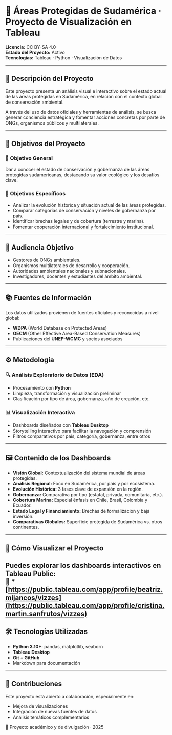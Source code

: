 # 🌱 Áreas Protegidas de Sudamérica · Proyecto de Visualización en Tableau

**Licencia:** CC BY-SA 4.0  
**Estado del Proyecto:** Activo  
**Tecnologías:** Tableau · Python · Visualización de Datos

---

## 📌 Descripción del Proyecto

Este proyecto presenta un análisis visual e interactivo sobre el estado actual de las áreas protegidas en Sudamérica, en relación con el contexto global de conservación ambiental.

A través del uso de datos oficiales y herramientas de análisis, se busca generar conciencia estratégica y fomentar acciones concretas por parte de ONGs, organismos públicos y multilaterales.

---

## 🧠 Objetivos del Proyecto

### 🎯 Objetivo General
Dar a conocer el estado de conservación y gobernanza de las áreas protegidas sudamericanas, destacando su valor ecológico y los desafíos clave.

### 📍 Objetivos Específicos
- Analizar la evolución histórica y situación actual de las áreas protegidas.
- Comparar categorías de conservación y niveles de gobernanza por país.
- Identificar brechas legales y de cobertura (terrestre y marina).
- Fomentar cooperación internacional y fortalecimiento institucional.

---

## 👥 Audiencia Objetivo

- Gestores de ONGs ambientales.
- Organismos multilaterales de desarrollo y cooperación.
- Autoridades ambientales nacionales y subnacionales.
- Investigadores, docentes y estudiantes del ámbito ambiental.

---

## 📚 Fuentes de Información

Los datos utilizados provienen de fuentes oficiales y reconocidas a nivel global:

- **WDPA** (World Database on Protected Areas)
- **OECM** (Other Effective Area-Based Conservation Measures)
- Publicaciones del **UNEP-WCMC** y socios asociados

---

## ⚙️ Metodología

### 🔍 Análisis Exploratorio de Datos (EDA)
- Procesamiento con **Python**
- Limpieza, transformación y visualización preliminar
- Clasificación por tipo de área, gobernanza, año de creación, etc.

### 📊 Visualización Interactiva
- Dashboards diseñados con **Tableau Desktop**
- Storytelling interactivo para facilitar la navegación y comprensión
- Filtros comparativos por país, categoría, gobernanza, entre otros

---

## 🖼️ Contenido de los Dashboards

- **Visión Global:** Contextualización del sistema mundial de áreas protegidas.
- **Análisis Regional:** Foco en Sudamérica, por país y por ecosistema.
- **Evolución Histórica:** 3 fases clave de expansión en la región.
- **Gobernanza:** Comparativa por tipo (estatal, privada, comunitaria, etc.).
- **Cobertura Marina:** Especial énfasis en Chile, Brasil, Colombia y Ecuador.
- **Estado Legal y Financiamiento:** Brechas de formalización y baja inversión.
- **Comparativas Globales:** Superficie protegida de Sudamérica vs. otros continentes.

---

## 🚀 Cómo Visualizar el Proyecto

Puedes explorar los dashboards interactivos en Tableau Public:  
🔗 *
[https://public.tableau.com/app/profile/beatriz.mijancos/vizzes](https://public.tableau.com/app/profile/cristina.martin.sanfrutos/vizzes)
---


## 🛠️ Tecnologías Utilizadas

- **Python 3.10+**: pandas, matplotlib, seaborn
- **Tableau Desktop**
- **Git + GitHub**
- Markdown para documentación

---

## 🤝 Contribuciones

Este proyecto está abierto a colaboración, especialmente en:
- Mejora de visualizaciones
- Integración de nuevas fuentes de datos
- Análisis temáticos complementarios



📍 Proyecto académico y de divulgación · 2025
